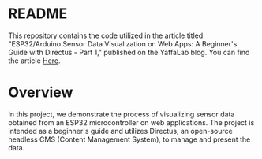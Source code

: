 # README
This repository contains the code utilized in the article titled "ESP32/Arduino Sensor Data Visualization on Web Apps: A Beginner's Guide with Directus - Part 1," published on the YaffaLab blog. You can find the article [Here](https://blog.yaffalab.com/esp32arduino-sensor-data-visualization-on-web-apps-a-beginners-guide-with-directus-part-1).

# Overview
In this project, we demonstrate the process of visualizing sensor data obtained from an ESP32 microcontroller on web applications. The project is intended as a beginner's guide and utilizes Directus, an open-source headless CMS (Content Management System), to manage and present the data.
